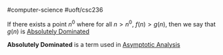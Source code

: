 #computer-science 
#uoft/csc236 

If there exists a point $n^{0}$ where for all $n>n^{0}$, $f(n)>g(n)$, then we say that $g(n)$ is [Absolutely Dominated](.md)

**Absolutely Dominated** is a term used in [Asymptotic Analysis](Asymptotic%20Analysis)